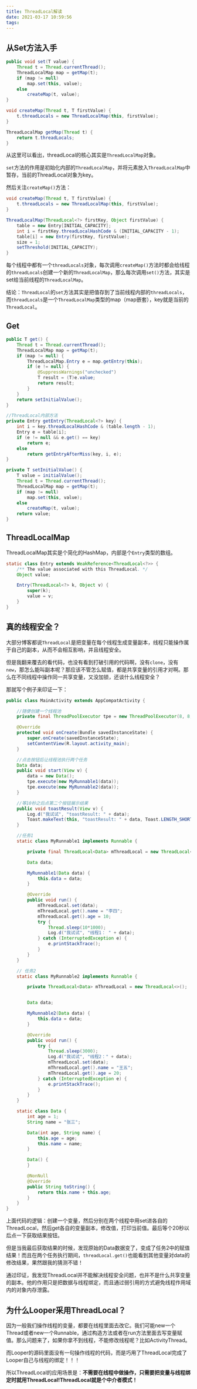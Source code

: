 ```yaml
---
title: ThreadLocal解读
date: 2021-03-17 10:59:56
tags:
---
```


## 从Set方法入手

```java
public void set(T value) {
    Thread t = Thread.currentThread();
    ThreadLocalMap map = getMap(t);
    if (map != null)
        map.set(this, value);
    else
        createMap(t, value);
}

void createMap(Thread t, T firstValue) {
    t.threadLocals = new ThreadLocalMap(this, firstValue);
}

ThreadLocalMap getMap(Thread t) {
    return t.threadLocals;
}
```

从这里可以看出，threadLocal的核心其实是`ThreadLocalMap`对象。

`set`方法的作用是初始化内部的`ThreadLocalMap`，并将元素放入`ThreadLocalMap`中暂存，当前的ThreadLocal对象为key。

然后关注`createMap()`方法：

```java
void createMap(Thread t, T firstValue) {
    t.threadLocals = new ThreadLocalMap(this, firstValue);
}

ThreadLocalMap(ThreadLocal<?> firstKey, Object firstValue) {
    table = new Entry[INITIAL_CAPACITY];
    int i = firstKey.threadLocalHashCode & (INITIAL_CAPACITY - 1);
    table[i] = new Entry(firstKey, firstValue);
    size = 1;
    setThreshold(INITIAL_CAPACITY);
}
```

每个线程中都有一个`threadLocals`对象，每次调用`createMap()`方法时都会给线程的`threadLocals`创建一个新的`ThreadLocalMap`，那么每次调用`set()`方法，其实是set给当前线程的`ThreadLocalMap`。

结论：`ThreadLocal`的`set`方法其实是把值存到了当前线程内部的`threadLocals`，而`threadLocals`是一个`ThreadLocalMap`类型的map（map嵌套），key就是当前的`ThreadLocal`。


## Get

```java
public T get() {
    Thread t = Thread.currentThread();
    ThreadLocalMap map = getMap(t);
    if (map != null) {
        ThreadLocalMap.Entry e = map.getEntry(this);
        if (e != null) {
            @SuppressWarnings("unchecked")
            T result = (T)e.value;
            return result;
        }
    }
    return setInitialValue();
}

//ThreadLocal内部方法
private Entry getEntry(ThreadLocal<?> key) {
    int i = key.threadLocalHashCode & (table.length - 1);
    Entry e = table[i];
    if (e != null && e.get() == key)
        return e;
    else
        return getEntryAfterMiss(key, i, e);
}

private T setInitialValue() {
    T value = initialValue();
    Thread t = Thread.currentThread();
    ThreadLocalMap map = getMap(t);
    if (map != null)
        map.set(this, value);
    else
        createMap(t, value);
    return value;
}
```

## ThreadLocalMap

ThreadLocalMap其实是个简化的HashMap，内部是个`Entry`类型的数组。

```java
static class Entry extends WeakReference<ThreadLocal<?>> {
    /** The value associated with this ThreadLocal. */
    Object value;

    Entry(ThreadLocal<?> k, Object v) {
        super(k);
        value = v;
    }
}
```

## 真的线程安全？

大部分博客都说`ThreadLocal`是把变量在每个线程生成变量副本，线程只能操作属于自己的副本，从而不会相互影响，并且线程安全。

但是我翻来覆去的看代码，也没有看到打破引用的代码啊，没有`clone`，没有`new`，那怎么能叫副本呢？那应该不管怎么赋值，都是共享变量的引用才对啊。那么在不同线程中操作同一共享变量，又没加锁，还谈什么线程安全？

那就写个例子来印证一下：

```java
public class MainActivity extends AppCompatActivity {

    //随便创建一个线程池
    private final ThreadPoolExecutor tpe = new ThreadPoolExecutor(8, 8, 1, TimeUnit.SECONDS, new LinkedBlockingDeque<Runnable>());

    @Override
    protected void onCreate(Bundle savedInstanceState) {
        super.onCreate(savedInstanceState);
        setContentView(R.layout.activity_main);
    }

    //点击按钮后让线程池执行两个任务
    Data data;
    public void start(View v) {
        data = new Data();
        tpe.execute(new MyRunnable1(data));
        tpe.execute(new MyRunnable2(data));
    }

    //等10秒之后点第二个按钮展示结果
    public void toastResult(View v) {
        Log.d("我试试", "toastResult: " + data);
        Toast.makeText(this, "toastResult: " + data, Toast.LENGTH_SHORT).show();
    }

    //任务1
    static class MyRunnable1 implements Runnable {

        private final ThreadLocal<Data> mThreadLocal = new ThreadLocal<>();

        Data data;

        MyRunnable1(Data data) {
            this.data = data;
        }

        @Override
        public void run() {
            mThreadLocal.set(data);
            mThreadLocal.get().name = "李四";
            mThreadLocal.get().age = 10;
            try {
                Thread.sleep(10*1000);
                Log.d("我试试", "线程1： " + data);
            } catch (InterruptedException e) {
                e.printStackTrace();
            }
        }
    }

    // 任务2 
    static class MyRunnable2 implements Runnable {

        private ThreadLocal<Data> mThreadLocal = new ThreadLocal<>();


        Data data;

        MyRunnable2(Data data) {
            this.data = data;
        }

        @Override
        public void run() {
            try {
                Thread.sleep(3000);
                Log.d("我试试", "线程2：" + data);
                mThreadLocal.set(data);
                mThreadLocal.get().name = "王五";
                mThreadLocal.get().age = 20;
            } catch (InterruptedException e) {
                e.printStackTrace();
            }
        }
    }

    static class Data {
        int age = 1;
        String name = "张三";

        Data(int age, String name) {
            this.age = age;
            this.name = name;
        }

        Data() {
        }

        @NonNull
        @Override
        public String toString() {
            return this.name + this.age;
        }
    }
}
```

上面代码的逻辑：创建一个变量，然后分别在两个线程中用set进各自的ThreadLocal，然后get各自的变量副本，修改值，打印当前值。最后等个20秒以后点一下获取结果按钮。

但是当我最后获取结果的时候，发现原始的Data数据变了，变成了任务2中的赋值结果！而且在两个任务执行期间，`threadLocal.get()`也能看到其他变量对data的修改结果，果然跟我的猜测不错！

通过印证，我发现ThreadLocal并不能解决线程安全问题，也并不是什么共享变量的副本。他的作用只是把数据与线程绑定，而且通过弱引用的方式避免线程作用域内的对象内存泄露。

## 为什么Looper采用ThreadLocal？

因为一般我们操作线程的变量，都要在线程里面去改它。我们可能new一个Thread或者new一个Runnable，通过构造方法或者在run方法里面去写变量赋值。那么问题来了，如果你拿不到线程，不能修改线程呢？比如ActivityThread。

而Looper的源码里面没有一句操作线程的代码，而是巧用了ThreadLocal完成了Looper自己与线程的绑定！！！

所以ThreadLocal的应用场景是：**不需要在线程中做操作，只需要把变量与线程绑定时就用ThreadLocal!ThreadLocal就是个中介者模式！**
